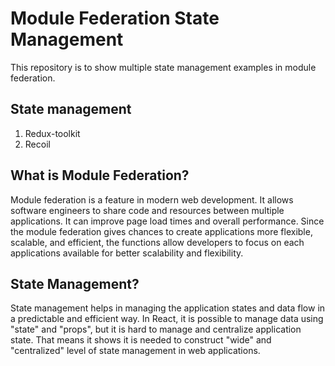 # Module Federation State Management

This repository is to show multiple state management examples in module federation.

## State management 
1. Redux-toolkit
2. Recoil 

## What is Module Federation? 
Module federation is a feature in modern web development. It allows software engineers to share code and resources between multiple applications. It can improve page load times and overall performance. Since the module federation gives chances to create applications more flexible, scalable, and efficient, the functions allow developers to focus on each applications available for better scalability and flexibility.


## State Management? 
State management helps in managing the application states and data flow in a predictable and efficient way. In React, it is possible to manage data using "state" and "props", but it is hard to manage and centralize application state. That means it shows it is needed to construct "wide" and "centralized" level of state management in web applications.


